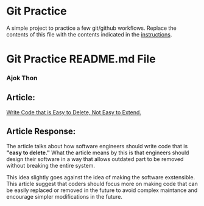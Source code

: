 # Git Practice
A simple project to practice a few git/github workflows.  Replace the contents of this file with the contents indicated in the [instructions](./instructions.md).

# Git Practice README.md File 
### Ajok Thon 


## Article:

[Write Code that is Easy to Delete, Not Easy to Extend.](https://programmingisterrible.com/post/139222674273/write-code-that-is-easy-to-delete-not-easy-to?source=post_page-----56b0d9de2c43--------------------------------)

## Article Response: 
The article talks about how software engineers should write code that is **"easy to delete."** What the article means by this is that engineers should design their software in a way that allows outdated part to be removed without breaking the entire system. 

This idea slightly goes against the idea of making the software exstensible. This article suggest that coders should focus more on making code that can be easily replaced or removed in the future to avoid complex maintance and encourage simpler modifications in the future. 
